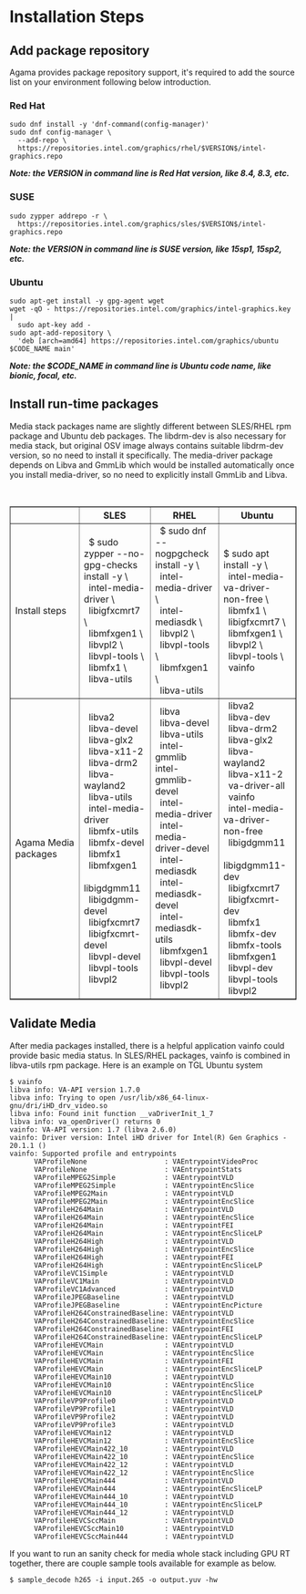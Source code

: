 # Installation Steps
## Add package repository
Agama provides package repository support, it's required to add the source list on your environment following below introduction.
### Red Hat
```
sudo dnf install -y 'dnf-command(config-manager)'
sudo dnf config-manager \
  --add-repo \
  https://repositories.intel.com/graphics/rhel/$VERSION$/intel-graphics.repo
```
***Note: the $VERSION$ in command line is Red Hat version, like 8.4, 8.3, etc.*** 
### SUSE
```
sudo zypper addrepo -r \
  https://repositories.intel.com/graphics/sles/$VERSION$/intel-graphics.repo
```
***Note: the $VERSION$ in command line is SUSE version, like 15sp1, 15sp2, etc.*** 
### Ubuntu
```
sudo apt-get install -y gpg-agent wget
wget -qO - https://repositories.intel.com/graphics/intel-graphics.key |
  sudo apt-key add -
sudo apt-add-repository \
  'deb [arch=amd64] https://repositories.intel.com/graphics/ubuntu $CODE_NAME main'
```
***Note: the $CODE_NAME in command line is Ubuntu code name, like bionic, focal, etc.***
## Install run-time packages
Media stack packages name are slightly different between SLES/RHEL rpm package and Ubuntu deb packages. The libdrm-dev is also necessary for media stack, but original OSV image always contains suitable libdrm-dev version, so no need to install it specifically. The media-driver  package depends on Libva and GmmLib which would be installed automatically once you install media-driver, so no need to explicitly install GmmLib and Libva.
<table border="1">  
  <tr>
    <th width=auto></th> 
    <th width=300>SLES</th>  
    <th width=300>RHEL</th>  
    <th width=300>Ubuntu</th>  
  </tr>  
  <tr>  
    <td>Install steps</td>  
    <td>
  $ sudo zypper --no-gpg-checks install -y \<br>
  intel-media-driver \<br>
  libigfxcmrt7 \<br>
  libmfxgen1 \<br>
  libvpl2 \<br>
  libvpl-tools \<br>
  libmfx1 \<br>
  libva-utils
    </td>  
    <td>
  $ sudo dnf --nogpgcheck install -y \<br>
  intel-media-driver \<br>
  intel-mediasdk \<br>
  libvpl2 \<br>
  libvpl-tools \<br>
  libmfxgen1 \<br>
  libva-utils
    </td>  
    <td>
 $ sudo apt install -y \<br>
  intel-media-va-driver-non-free \<br>
  libmfx1 \<br>
  libigfxcmrt7 \<br>
  libmfxgen1 \<br>
  libvpl2 \<br>
  libvpl-tools \<br>
  vainfo
    </td>
  </tr>
  <tr>  
    <td>Agama Media packages</td>  
    <td>
  libva2 <br>
  libva-devel <br> 
  libva-glx2  <br>
  libva-x11-2  <br>
  libva-drm2  <br>
  libva-wayland2  <br>
  libva-utils  <br>
  intel-media-driver  <br>
  libmfx-utils  <br>
  libmfx-devel  <br>
  libmfx1  <br>
  libmfxgen1  <br>
  libigdgmm11  <br>
  libigdgmm-devel  <br>
  libigfxcmrt7  <br>
  libigfxcmrt-devel  <br>
  libvpl-devel  <br>
  libvpl-tools  <br>
  libvpl2
    </td>  
    <td>
  libva  <br>
  libva-devel  <br>
  libva-utils  <br>
  intel-gmmlib  
  intel-gmmlib-devel  <br>
  intel-media-driver  <br>
  intel-media-driver-devel  <br>
  intel-mediasdk  <br>
  intel-mediasdk-devel  <br>
  intel-mediasdk-utils  <br>
  libmfxgen1  <br>
  libvpl-devel  <br>
  libvpl-tools  <br>
  libvpl2
    </td>  
    <td>
  libva2  <br>
  libva-dev  <br>
  libva-drm2  <br>
  libva-glx2  <br>
  libva-wayland2 <br> 
  libva-x11-2  <br>
  va-driver-all  <br>
  vainfo  <br>
  intel-media-va-driver-non-free  <br>
  libigdgmm11  <br>
  libigdgmm11-dev  <br>
  libigfxcmrt7  <br>
  libigfxcmrt-dev  <br>
  libmfx1  <br>
  libmfx-dev  <br>
  libmfx-tools  <br>
  libmfxgen1  <br>
  libvpl-dev  <br>
  libvpl-tools  <br>
  libvpl2
    </td>
  </tr>
</table>

## Validate Media
After media packages installed, there is a helpful application vainfo could provide basic media status. In SLES/RHEL packages, vainfo is combined in libva-utils rpm package. Here is an example on TGL Ubuntu system
```
$ vainfo
libva info: VA-API version 1.7.0
libva info: Trying to open /usr/lib/x86_64-linux-gnu/dri/iHD_drv_video.so
libva info: Found init function __vaDriverInit_1_7
libva info: va_openDriver() returns 0
vainfo: VA-API version: 1.7 (libva 2.6.0)
vainfo: Driver version: Intel iHD driver for Intel(R) Gen Graphics - 20.1.1 ()
vainfo: Supported profile and entrypoints
      VAProfileNone                   : VAEntrypointVideoProc
      VAProfileNone                   : VAEntrypointStats
      VAProfileMPEG2Simple            : VAEntrypointVLD
      VAProfileMPEG2Simple            : VAEntrypointEncSlice
      VAProfileMPEG2Main              : VAEntrypointVLD
      VAProfileMPEG2Main              : VAEntrypointEncSlice
      VAProfileH264Main               : VAEntrypointVLD
      VAProfileH264Main               : VAEntrypointEncSlice
      VAProfileH264Main               : VAEntrypointFEI
      VAProfileH264Main               : VAEntrypointEncSliceLP
      VAProfileH264High               : VAEntrypointVLD
      VAProfileH264High               : VAEntrypointEncSlice
      VAProfileH264High               : VAEntrypointFEI
      VAProfileH264High               : VAEntrypointEncSliceLP
      VAProfileVC1Simple              : VAEntrypointVLD
      VAProfileVC1Main                : VAEntrypointVLD
      VAProfileVC1Advanced            : VAEntrypointVLD
      VAProfileJPEGBaseline           : VAEntrypointVLD
      VAProfileJPEGBaseline           : VAEntrypointEncPicture
      VAProfileH264ConstrainedBaseline: VAEntrypointVLD
      VAProfileH264ConstrainedBaseline: VAEntrypointEncSlice
      VAProfileH264ConstrainedBaseline: VAEntrypointFEI
      VAProfileH264ConstrainedBaseline: VAEntrypointEncSliceLP
      VAProfileHEVCMain               : VAEntrypointVLD
      VAProfileHEVCMain               : VAEntrypointEncSlice
      VAProfileHEVCMain               : VAEntrypointFEI
      VAProfileHEVCMain               : VAEntrypointEncSliceLP
      VAProfileHEVCMain10             : VAEntrypointVLD
      VAProfileHEVCMain10             : VAEntrypointEncSlice
      VAProfileHEVCMain10             : VAEntrypointEncSliceLP
      VAProfileVP9Profile0            : VAEntrypointVLD
      VAProfileVP9Profile1            : VAEntrypointVLD
      VAProfileVP9Profile2            : VAEntrypointVLD
      VAProfileVP9Profile3            : VAEntrypointVLD
      VAProfileHEVCMain12             : VAEntrypointVLD
      VAProfileHEVCMain12             : VAEntrypointEncSlice
      VAProfileHEVCMain422_10         : VAEntrypointVLD
      VAProfileHEVCMain422_10         : VAEntrypointEncSlice
      VAProfileHEVCMain422_12         : VAEntrypointVLD
      VAProfileHEVCMain422_12         : VAEntrypointEncSlice
      VAProfileHEVCMain444            : VAEntrypointVLD
      VAProfileHEVCMain444            : VAEntrypointEncSliceLP
      VAProfileHEVCMain444_10         : VAEntrypointVLD
      VAProfileHEVCMain444_10         : VAEntrypointEncSliceLP
      VAProfileHEVCMain444_12         : VAEntrypointVLD
      VAProfileHEVCSccMain            : VAEntrypointVLD
      VAProfileHEVCSccMain10          : VAEntrypointVLD
      VAProfileHEVCSccMain444         : VAEntrypointVLD
```
If you want to run an sanity check for media whole stack including GPU RT together, there are couple sample tools available for example as below.
```
$ sample_decode h265 -i input.265 -o output.yuv -hw
```